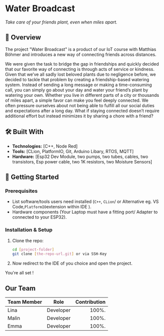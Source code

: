 # Water Broadcast  
*Take care of your friends plant, even when miles apart.*  

## 📌 Overview  

The project "Water Broadcast" is a product of our IoT course with Matthias Böhmer and introduces a new way of connecting friends across distances.

We were given the task to bridge the gap in friendships and quickly decided that our favorite way of connecting is through acts of service or kindness.
Given that we’ve all sadly lost beloved plants due to negligence before, we decided to tackle that problem by creating a friendship-based watering system.
Instead of sending a long message or making a time-consuming call, you can simply go about your day and water your friend’s plant by watering your own. Whether you live in different parts of a city or thousands of miles apart, a simple favor can make you feel deeply connected.
We often pressure ourselves about not being able to fulfill all our social duties and expectations after a long day. What if staying connected doesn’t require additional effort but instead minimizes it by sharing a chore with a friend?

## 🛠️ Built With  
- **Technologies:** [C++, Node Red]  
- **Tools:** [CLion, PlatformIO, Git, Arduino Libary, RTOS, MQTT]  
- **Hardware:** [Esp32 Dev Module, two pumps, two tubes, cables, two transistors, Esp power cable, two 1K resistors, two Moisture Sensors]  

## 🚀 Getting Started  
### Prerequisites  
- List software/tools users need installed (`C++`, `CLion`/ or Alternative eg. VS Code,`PlatformIO`extension within IDE ).  
- Hardware components (Your Laptop must have a fitting port/ Adapter to connected to your ESP32).  

### Installation & Setup  
1. Clone the repo:  
   ```bash
   cd [project-folder]
   git clone [the-repo-url.git] or via SSH-Key
   
2. Now redirect to the IDE of you choice and open the project.


You're all set !

## Our Team 

| Team Member  | Role           | Contribution  |
|:-------------|:--------------:|--------------:|
| Lina         | Developer      | 100%.         |
| Malin        | Developer      | 100%.         |
| Emma         | Developer      | 100%.         |
